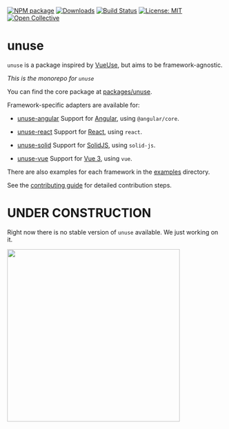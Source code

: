 [![NPM package](https://img.shields.io/npm/v/unuse.svg)](https://www.npmjs.com/package/unuse)
[![Downloads](https://img.shields.io/npm/dt/unuse.svg)](https://www.npmjs.com/package/unuse)
[![Build Status](https://github.com/un-ts/unuse/actions/workflows/ci.yml/badge.svg?branch=main)](https://github.com/un-ts/unuse/actions/workflows/ci.yml)
[![License: MIT](https://img.shields.io/github/license/un-ts/unuse.svg)](https://github.com/un-ts/unuse/blob/main/LICENSE)
[![Open Collective](https://img.shields.io/opencollective/backers/unts)](https://opencollective.com/unts#section-contributors)

# unuse

`unuse` is a package inspired by [VueUse](https://vueuse.org), but aims to be framework-agnostic.

_This is the monorepo for `unuse`_

You can find the core package at [packages/unuse](https://github.com/un-ts/unuse/tree/main/packages/unuse).

Framework-specific adapters are available for:

- [unuse-angular](https://github.com/un-ts/unuse/tree/main/packages/unuse-angular)
  Support for [Angular](https://angular.dev), using `@angular/core`.

- [unuse-react](https://github.com/un-ts/unuse/tree/main/packages/unuse-react)
  Support for [React](https://react.dev), using `react`.

- [unuse-solid](https://github.com/un-ts/unuse/tree/main/packages/unuse-solid)
  Support for [SolidJS](https://docs.solidjs.com), using `solid-js`.

- [unuse-vue](https://github.com/un-ts/unuse/tree/main/packages/unuse-vue)
  Support for [Vue 3](https://vuejs.org), using `vue`.

There are also examples for each framework in the [examples](https://github.com/un-ts/unuse/tree/main/examples) directory.

See the [contributing guide](https://github.com/un-ts/unuse/blob/main/CONTRIBUTING.md) for detailed contribution steps.

# UNDER CONSTRUCTION

Right now there is no stable version of `unuse` available. We just working on it.

<img src="https://chronicle-brightspot.s3.amazonaws.com/6a/c4/00e4ab3143f7e0cf4d9fd33aa00b/constructocat2.jpg" width="400px" />
